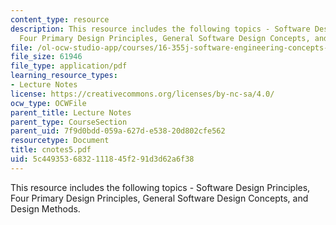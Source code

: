 ```yaml
---
content_type: resource
description: This resource includes the following topics - Software Design Principles,
  Four Primary Design Principles, General Software Design Concepts, and Design Methods.
file: /ol-ocw-studio-app/courses/16-355j-software-engineering-concepts-fall-2005/5c4493536832111845f291d3d62a6f38_cnotes5.pdf
file_size: 61946
file_type: application/pdf
learning_resource_types:
- Lecture Notes
license: https://creativecommons.org/licenses/by-nc-sa/4.0/
ocw_type: OCWFile
parent_title: Lecture Notes
parent_type: CourseSection
parent_uid: 7f9d0bdd-059a-627d-e538-20d802cfe562
resourcetype: Document
title: cnotes5.pdf
uid: 5c449353-6832-1118-45f2-91d3d62a6f38
---
```

This resource includes the following topics - Software Design Principles, Four Primary Design Principles, General Software Design Concepts, and Design Methods.